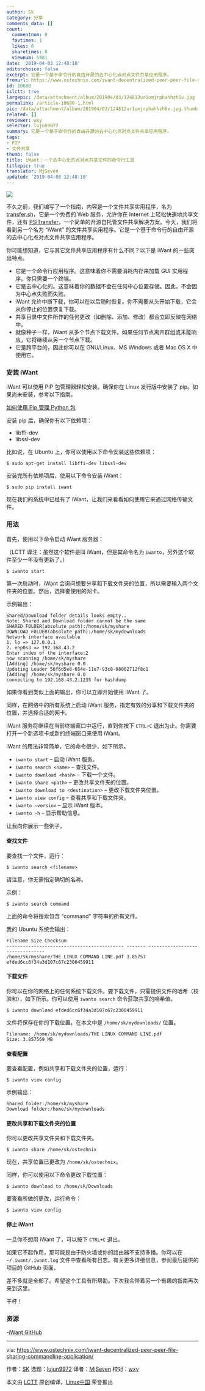 ```yaml
---
author: Sk
category: 分享
comments_data: []
count:
  commentnum: 0
  favtimes: 1
  likes: 0
  sharetimes: 0
  viewnum: 5481
date: '2019-04-03 12:48:10'
editorchoice: false
excerpt: 它是一个基于命令行的自由开源的去中心化点对点文件共享应用程序。
fromurl: https://www.ostechnix.com/iwant-decentralized-peer-peer-file-sharing-commandline-application/
id: 10680
islctt: true
largepic: /data/attachment/album/201904/03/124812ur1omjrphahhzh6v.jpg
permalink: /article-10680-1.html
pic: /data/attachment/album/201904/03/124812ur1omjrphahhzh6v.jpg.thumb.jpg
related: []
reviewer: wxy
selector: lujun9972
summary: 它是一个基于命令行的自由开源的去中心化点对点文件共享应用程序。
tags:
- P2P
- 文件共享
thumb: false
title: iWant：一个去中心化的点对点共享文件的命令行工具
titlepic: true
translator: MjSeven
updated: '2019-04-03 12:48:10'
---
```


![](/data/attachment/album/201904/03/124812ur1omjrphahhzh6v.jpg)


不久之前，我们编写了一个指南，内容是一个文件共享实用程序，名为 [transfer.sh](https://www.ostechnix.com/easy-fast-way-share-files-internet-command-line/)，它是一个免费的 Web 服务，允许你在 Internet 上轻松快速地共享文件，还有 [PSiTransfer](https://www.ostechnix.com/psitransfer-simple-open-source-self-hosted-file-sharing-solution/)，一个简单的开源自托管文件共享解决方案。今天，我们将看到另一个名为 “iWant” 的文件共享实用程序。它是一个基于命令行的自由开源的去中心化点对点文件共享应用程序。


你可能想知道，它与其它文件共享应用程序有什么不同？以下是 iWant 的一些突出特点。


* 它是一个命令行应用程序。这意味着你不需要消耗内存来加载 GUI 实用程序。你只需要一个终端。
* 它是去中心化的。这意味着你的数据不会在任何中心位置存储。因此，不会因为中心点失败而失败。
* iWant 允许中断下载，你可以在以后随时恢复。你不需要从头开始下载，它会从你停止的位置恢复下载。
* 共享目录中文件所作的任何更改（如删除、添加、修改）都会立即反映在网络中。
* 就像种子一样，iWant 从多个节点下载文件。如果任何节点离开群组或未能响应，它将继续从另一个节点下载。
* 它是跨平台的，因此你可以在 GNU/Linux、MS Windows 或者 Mac OS X 中使用它。


### 安装 iWant


iWant 可以使用 PIP 包管理器轻松安装。确保你在 Linux 发行版中安装了 pip。如果尚未安装，参考以下指南。


[如何使用 Pip 管理 Python 包](https://www.ostechnix.com/manage-python-packages-using-pip/)


安装 pip 后，确保你有以下依赖项：


* libffi-dev
* libssl-dev


比如说，在 Ubuntu 上，你可以使用以下命令安装这些依赖项：



```
$ sudo apt-get install libffi-dev libssl-dev
```

安装完所有依赖项后，使用以下命令安装 iWant：



```
$ sudo pip install iwant
```

现在我们的系统中已经有了 iWant，让我们来看看如何使用它来通过网络传输文件。


### 用法


首先，使用以下命令启动 iWant 服务器：


（LCTT 译注：虽然这个软件是叫 iWant，但是其命令名为 `iwanto`，另外这个软件至少一年没有更新了。）



```
$ iwanto start
```

第一次启动时，iWant 会询问想要分享和下载文件夹的位置，所以需要输入两个文件夹的位置。然后，选择要使用的网卡。


示例输出：



```
Shared/Download folder details looks empty..
Note: Shared and Download folder cannot be the same
SHARED FOLDER(absolute path):/home/sk/myshare
DOWNLOAD FOLDER(absolute path):/home/sk/mydownloads
Network interface available
1. lo => 127.0.0.1
2. enp0s3 => 192.168.43.2
Enter index of the interface:2
now scanning /home/sk/myshare
[Adding] /home/sk/myshare 0.0
Updating Leader 56f6d5e8-654e-11e7-93c8-08002712f8c1
[Adding] /home/sk/myshare 0.0
connecting to 192.168.43.2:1235 for hashdump
```

如果你看到类似上面的输出，你可以立即开始使用 iWant 了。


同样，在网络中的所有系统上启动 iWant 服务，指定有效的分享和下载文件夹的位置，并选择合适的网卡。


iWant 服务将继续在当前终端窗口中运行，直到你按下 `CTRL+C` 退出为止。你需要打开一个新选项卡或新的终端窗口来使用 iWant。


iWant 的用法非常简单，它的命令很少，如下所示。


* `iwanto start` – 启动 iWant 服务。
* `iwanto search <name>` – 查找文件。
* `iwanto download <hash>` – 下载一个文件。
* `iwanto share <path>` – 更改共享文件夹的位置。
* `iwanto download to <destination>` – 更改下载文件夹位置。
* `iwanto view config` – 查看共享和下载文件夹。
* `iwanto –version` – 显示 iWant 版本。
* `iwanto -h` – 显示帮助信息。


让我向你展示一些例子。


#### 查找文件


要查找一个文件，运行：



```
$ iwanto search <filename>

```

请注意，你无需指定确切的名称。


示例：



```
$ iwanto search command
```

上面的命令将搜索包含 “command” 字符串的所有文件。


我的 Ubuntu 系统会输出：



```
Filename Size Checksum
------------------------------------------- ------- --------------------------------
/home/sk/myshare/THE LINUX COMMAND LINE.pdf 3.85757 efded6cc6f34a3d107c67c2300459911
```

#### 下载文件


你可以在你的网络上的任何系统下载文件。要下载文件，只需提供文件的哈希（校验和），如下所示。你可以使用 `iwanto search` 命令获取共享的哈希值。



```
$ iwanto download efded6cc6f34a3d107c67c2300459911
```

文件将保存在你的下载位置，在本文中是 `/home/sk/mydownloads/` 位置。



```
Filename: /home/sk/mydownloads/THE LINUX COMMAND LINE.pdf
Size: 3.857569 MB
```

#### 查看配置


要查看配置，例如共享和下载文件夹的位置，运行：



```
$ iwanto view config
```

示例输出：



```
Shared folder:/home/sk/myshare
Download folder:/home/sk/mydownloads
```

#### 更改共享和下载文件夹的位置


你可以更改共享文件夹和下载文件夹。



```
$ iwanto share /home/sk/ostechnix
```

现在，共享位置已更改为 `/home/sk/ostechnix`。


同样，你可以使用以下命令更改下载位置：



```
$ iwanto download to /home/sk/Downloads
```

要查看所做的更改，运行命令：



```
$ iwanto view config
```

#### 停止 iWant


一旦你不想用 iWant 了，可以按下 `CTRL+C` 退出。


如果它不起作用，那可能是由于防火墙或你的路由器不支持多播。你可以在 `~/.iwant/.iwant.log` 文件中查看所有日志。有关更多详细信息，参阅最后提供的项目的 GitHub 页面。


差不多就是全部了。希望这个工具有所帮助。下次我会带着另一个有趣的指南再次来到这里。


干杯！


### 资源


-[iWant GitHub](https://github.com/nirvik/iWant)




---


via: <https://www.ostechnix.com/iwant-decentralized-peer-peer-file-sharing-commandline-application/>


作者：[SK](https://www.ostechnix.com/author/sk/) 选题：[lujun9972](https://github.com/lujun9972) 译者：[MjSeven](https://github.com/MjSeven) 校对：[wxy](https://github.com/wxy)


本文由 [LCTT](https://github.com/LCTT/TranslateProject) 原创编译，[Linux中国](https://linux.cn/) 荣誉推出